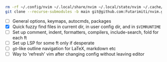 ```bash
rm -rf ~/.config/nvim ~/.local/share/nvim ~/.local/state/nvim ~/.cache/nvim
git clone --recurse-submodules -b main git@github.com:Futarimiti/nvim.git ~/.config/nvim
```

- [ ] General options, keymaps, autocmds, packages
- [x] Quick fuzzy find files in current dir, in user config dir, and in `$VIMRUNTIME`
- [ ] Set up comment, indent, formatters, compilers, include-search, fold for each ft
- [ ] Set up LSP for some ft only if desperate
- [ ] `gO`-like outline navigation for LaTeX, markdown etc
- [ ] Way to 'refresh' vim after changing config without leaving editor
